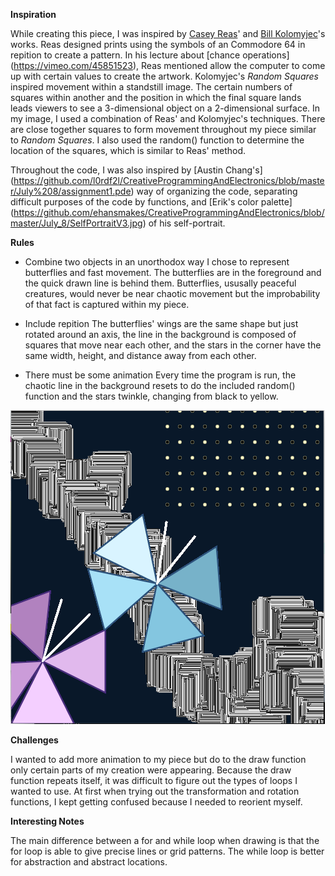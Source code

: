 
**Inspiration**

While creating this piece, I was inspired by [Casey Reas](https://reas.com/10_print/)' and [Bill Kolomyjec](http://recodeproject.com/artwork/v2n3random-squares)'s works. Reas designed prints using the symbols of an Commodore 64 in repition to create a pattern. In his lecture about [chance operations] (https://vimeo.com/45851523), Reas mentioned allow the computer to come up with certain values to create the artwork. Kolomyjec's *Random Squares* inspired movement within a standstill image. The certain numbers of squares within another and the position in which the final square lands leads viewers to see a 3-dimensional object on a 2-dimensional surface. In my image, I used a combination of Reas' and Kolomyjec's techniques. There are close together squares to form movement throughout my piece similar to *Random Squares*. I also used the random() function to determine the location of the squares, which is similar to Reas' method. 

Throughout the code, I was also inspired by [Austin Chang's] (https://github.com/l0rdf2l/CreativeProgrammingAndElectronics/blob/master/July%208/assignment1.pde) way of organizing the code, separating difficult purposes of the code by functions, and [Erik's color palette] (https://github.com/ehansmakes/CreativeProgrammingAndElectronics/blob/master/July_8/SelfPortraitV3.jpg) of his self-portrait. 

**Rules**

* Combine two objects in an unorthodox way
I chose to represent butterflies and fast movement. The butterflies are in the foreground and the quick drawn line is behind them. Butterflies, ususally peaceful creatures, would never be near chaotic movement but the improbability of that fact is captured within my piece.

* Include repition 
The butterflies' wings are the same shape but just rotated around an axis, the line in the background is composed of squares that move near each other, and the stars in the corner have the same width, height, and distance away from each other. 

* There must be some animation
Every time the program is run, the chaotic line in the background resets to do the included random() function and the stars twinkle, changing from black to yellow.

![](hw2.png)

**Challenges**

I wanted to add more animation to my piece but do to the draw function only certain parts of my creation were appearing. Because the draw function repeats itself, it was difficult to figure out the types of loops I wanted to use. At first when trying out the transformation and rotation functions, I kept getting confused because I needed to reorient myself.

**Interesting Notes**

The main difference between a for and while loop when drawing is that the for loop is able to give precise lines or grid patterns. The while loop is better for abstraction and abstract locations. 
